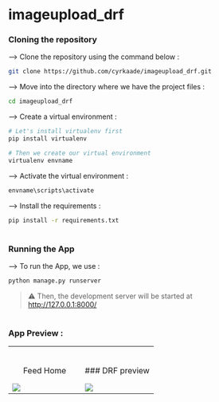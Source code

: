 # imageupload_drf
</div>

### Cloning the repository

--> Clone the repository using the command below :
```bash
git clone https://github.com/cyrkaade/imageupload_drf.git

```

--> Move into the directory where we have the project files : 
```bash
cd imageupload_drf

```

--> Create a virtual environment :
```bash
# Let's install virtualenv first
pip install virtualenv

# Then we create our virtual environment
virtualenv envname

```

--> Activate the virtual environment :
```bash
envname\scripts\activate

```

--> Install the requirements :
```bash
pip install -r requirements.txt

```

#

### Running the App

--> To run the App, we use :
```bash
python manage.py runserver

```

> ⚠ Then, the development server will be started at http://127.0.0.1:8000/

#

### App Preview :

<table width="100%"> 
<tr>
<td width="50%">      
&nbsp; 
<br>
<p align="center">
  Feed Home
</p>
<img src="https://i.imgur.com/CDXYgPe.png">
</td> 
<td width="50%">
<br>
<p align="center">
###  DRF preview
</p>
<img src="https://i.imgur.com/1UqhrSp.png">  
</td>
</table>

